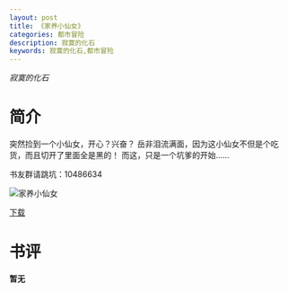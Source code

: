 ```yaml
---
layout: post
title: 《家养小仙女》
categories: 都市冒险
description: 寂寞的化石
keywords: 寂寞的化石,都市冒险
---
```

*寂寞的化石*
# 简介
突然捡到一个小仙女，开心？兴奋？
岳非泪流满面，因为这小仙女不但是个吃货，而且切开了里面全是黑的！
而这，只是一个坑爹的开始……

书友群请跳坑：10486634

![家养小仙女](https://cdn.jsdelivr.net/gh/YYbooks0/yybooks0img@master/bookscover2/家养小仙女.3qaljvitvpe0.jpg)

[下载](https://link.jscdn.cn/1drv/aHR0cHM6Ly8xZHJ2Lm1zL3QvcyFBaGU2R2dNWmVFb2poaExxb3NwM2taekpJQ1E4P2U9dzhSMmhS.txt)

# 书评

**暂无**